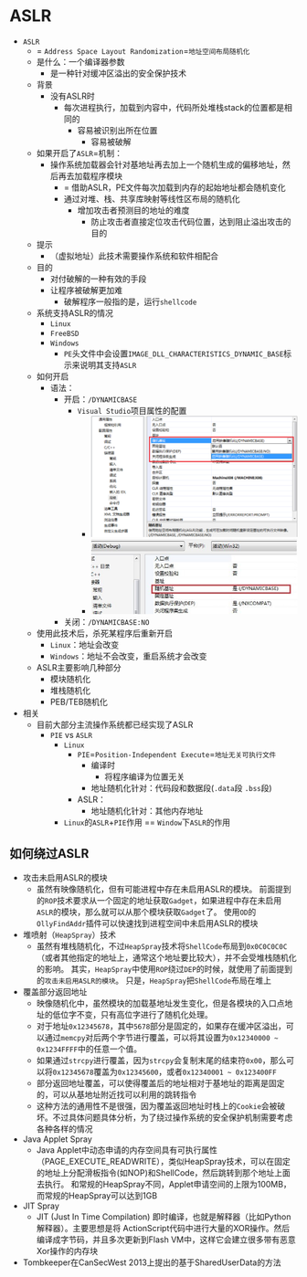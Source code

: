 # ASLR

* `ASLR`
  * = `Address Space Layout Randomization`=`地址空间布局随机化`
  * 是什么：一个编译器参数
    * 是一种针对缓冲区溢出的安全保护技术
  * 背景
    * 没有ASLR时
      * 每次进程执行，加载到内容中，代码所处堆栈stack的位置都是相同的
        * 容易被识别出所在位置
          * 容易被破解
  * 如果开启了`ASLR`=机制：
    * 操作系统加载器会针对基地址再去加上一个随机生成的偏移地址，然后再去加载程序模块
      * = 借助ASLR，PE文件每次加载到内存的起始地址都会随机变化
      * 通过对堆、栈、共享库映射等线性区布局的随机化
        * 增加攻击者预测目的地址的难度
          * 防止攻击者直接定位攻击代码位置，达到阻止溢出攻击的目的
  * 提示
    * （虚拟地址）此技术需要操作系统和软件相配合
  * 目的
    * 对付破解的一种有效的手段
    * 让程序被破解更加难
      * 破解程序一般指的是，运行`shellcode`
  * 系统支持ASLR的情况
    * `Linux`
    * `FreeBSD`
    * `Windows`
      * `PE`头文件中会设置`IMAGE_DLL_CHARACTERISTICS_DYNAMIC_BASE`标示来说明其支持`ASLR`
  * 如何开启
    * 语法：
      * 开启：`/DYNAMICBASE`
        * `Visual Studio`项目属性的配置
          * ![aslr_dynamic_base_config](../../assets/img/aslr_dynamic_base_config.png)
          * ![vs_aslr_enable](../../assets/img/vs_aslr_enable.jpg)
      * 关闭：`/DYNAMICBASE:NO`
  * 使用此技术后，杀死某程序后重新开启
    * `Linux`：地址会改变
    * `Windows`：地址不会改变，重启系统才会改变
  * ASLR主要影响几种部分
    * 模块随机化
    * 堆栈随机化
    * PEB/TEB随机化
* 相关
  * 目前大部分主流操作系统都已经实现了ASLR
    * `PIE` vs `ASLR`
      * `Linux`
        * `PIE`=`Position-Independent Execute`=`地址无关可执行文件`
          * 编译时
            * 将程序编译为位置无关
          * 地址随机化针对：代码段和数据段(`.data`段 `.bss`段)
        * ASLR：
          * 地址随机化针对：其他内存地址
      * `Linux`的`ASLR`+`PIE`作用 == `Window`下`ASLR`的作用

## 如何绕过ASLR

* 攻击未启用ASLR的模块
  * 虽然有映像随机化，但有可能进程中存在未启用ASLR的模块。 前面提到的`ROP`技术要求从一个固定的地址获取`Gadget`，如果进程中存在未启用`ASLR`的模块，那么就可以从那个模块获取`Gadget`了。 使用`OD`的`OllyFindAddr`插件可以快速找到进程空间中未启用ASLR的模块
* 堆喷射（`HeapSpray`）技术
  * 虽然有堆栈随机化，不过`HeapSpray`技术将`ShellCode`布局到`0x0C0C0C0C`（或者其他指定的地址上，通常这个地址要比较大），并不会受堆栈随机化的影响。 其实，`HeapSpray`中使用`ROP`绕过`DEP`的时候，就使用了前面提到的`攻击未启用ASLR的模块`。 只是，`HeapSpray`把`ShellCode`布局在堆上
* 覆盖部分返回地址
  * 映像随机化中，虽然模块的加载基地址发生变化，但是各模块的入口点地址的低位字不变，只有高位字进行了随机化处理。
  * 对于地址`0x12345678`，其中`5678`部分是固定的，如果存在缓冲区溢出，可以通过`memcpy`对后两个字节进行覆盖，可以将其设置为`0x12340000 ~ 0x1234FFFF`中的任意一个值。
  * 如果通过`strcpy`进行覆盖，因为`strcpy`会复制末尾的结束符`0x00`，那么可以将`0x12345678`覆盖为`0x12345600`，或者`0x12340001 ~ 0x123400FF`
  * 部分返回地址覆盖，可以使得覆盖后的地址相对于基地址的距离是固定的，可以从基地址附近找可以利用的跳转指令
  * 这种方法的通用性不是很强，因为覆盖返回地址时栈上的`Cookie`会被破坏。不过具体问题具体分析，为了绕过操作系统的安全保护机制需要考虑各种各样的情况
* Java Applet Spray
  * Java Applet中动态申请的内存空间具有可执行属性（PAGE_EXECUTE_READWRITE），类似HeapSpray技术，可以在固定的地址上分配滑板指令(如NOP)和ShellCode，然后跳转到那个地址上面去执行。 和常规的HeapSpray不同，Applet申请空间的上限为100MB，而常规的HeapSpray可以达到1GB
* JIT Spray
  * JIT (Just In Time Compilation) 即时编译，也就是解释器（比如Python解释器）。主要思想是将 ActionScript代码中进行大量的XOR操作。然后编译成字节码，并且多次更新到Flash VM中，这样它会建立很多带有恶意Xor操作的内存块
* Tombkeeper在CanSecWest 2013上提出的基于SharedUserData的方法
